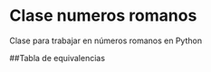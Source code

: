 # Clase numeros romanos

Clase para trabajar en números romanos en Python

##Tabla de equivalencias
